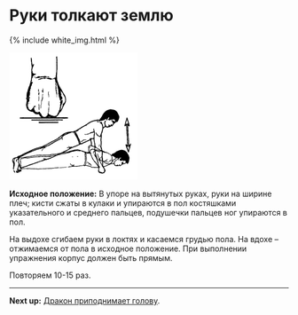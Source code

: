 # Руки толкают землю

{% include white_img.html %}

![](./img/15.png)

**Исходное положение:** В упоре на вытянутых руках, руки на ширине плеч; кисти
сжаты в кулаки и упираются в пол костяшками указательного и среднего пальцев,
подушечки пальцев ног упираются в пол.

На выдохе сгибаем руки в локтях и касаемся грудью пола. На вдохе – отжимаемся от
пола в исходное положение. При выполнении упражнения корпус должен быть прямым.

Повторяем 10-15 раз.

***

**Next up:** [Дракон приподнимает голову](../16).
